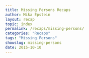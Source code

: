 ```yaml
---
title: Missing Persons Recaps
author: Mika Epstein
layout: recap
topic: index
permalink: /recaps/missing-persons/
categories: "Recaps"
tags: "Missing Persons"
showslug: missing-persons
date: 2015-10-10
---
```

